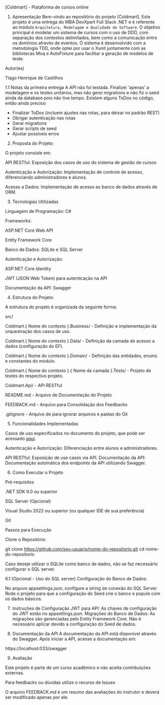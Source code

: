 [Coldmart] - Plataforma de cursos online
1. Apresentação
Bem-vindo ao repositório do projeto [Coldmart]. Este projeto é uma entrega do MBA DevXpert Full Stack .NET e é referente ao módulo `Arquitetura, Modelagem e Qualidade de Software`. O objetivo principal é modelar um sistema de cursos com o uso de DDD, com separação dos contextos delimitados, bem como a comunicação entre os domínios através de eventos. O sistema é desenvolvido com a metodologia TDD, onde optei por usar o Xunit juntamente com as bibliotecas Moq e AutoFixture para facilitar a geração de modelos de teste.

Autor(es)

Tiago Henrique de Castilhos

1.1 Notas da primeira entrega
A API não foi testada. Finalizei 'apenas' a modelagem e os testes unitários, mas não gerei migrations e não fiz o seed ainda da database pois não tive tempo.
Existem alguns ToDos no código, então ainda preciso:
- Finalizar ToDos (incluem ajustes nas rotas, para deixar no padrão REST)
- Obrigar autenticação nas rotas
- Gerar migrations
- Gerar scripts de seed
- Ajustar possíveis erros

2. Proposta do Projeto

O projeto consiste em:

API RESTful: Exposição dos casos de uso do sistema de gestão de cursos

Autenticação e Autorização: Implementação de controle de acesso, diferenciando administradores e alunos.

Acesso a Dados: Implementação de acesso ao banco de dados através de ORM.

3. Tecnologias Utilizadas

Linguagem de Programação: C#

Frameworks:

ASP.NET Core Web API

Entity Framework Core

Banco de Dados: SQLite e SQL Server

Autenticação e Autorização:

ASP.NET Core Identity

JWT (JSON Web Token) para autenticação na API

Documentação da API: Swagger

4. Estrutura do Projeto

A estrutura do projeto é organizada da seguinte forma:

src/

Coldmart.{ Nome do contexto }.Business/ - Definição e implementação da orquestração dos casos de uso.

Coldmart.{ Nome do contexto }.Data/ - Definição da camada de acesso a dados (configuração do EF).

Coldmart.{ Nome do contexto }.Domain/ - Definição das entidades, enums e constantes do módulo.

Coldmart.{ Nome do contexto }.{ Nome da camada }.Tests/ - Projeto de testes do respectivo projeto.

Coldmart.Api/ - API RESTful

README.md - Arquivo de Documentação do Projeto

FEEDBACK.md - Arquivo para Consolidação dos Feedbacks

.gitignore - Arquivo de para ignorar arquivos e pastas do Git

5. Funcionalidades Implementadas

Casos de uso especificados no documento do projeto, que pode ser acessado [aqui](./docs/Projeto-Terceiro-Modulo-Mba-DevXpert.pdf).

Autenticação e Autorização: Diferenciação entre alunos e administradores.

API RESTful: Exposição de use cases via API.
Documentação da API: Documentação automática dos endpoints da API utilizando Swagger.

6. Como Executar o Projeto

Pré-requisitos

.NET SDK 9.0 ou superior

SQL Server (Opcional)

Visual Studio 2022 ou superior (ou qualquer IDE de sua preferência)

Git

Passos para Execução

Clone o Repositório:

git clone https://github.com/seu-usuario/nome-do-repositorio.git
cd nome-do-repositorio

Caso deseje utilizar o SQLite como banco de dados, não se faz necessário configurar o SQL server.

6.1 (Opcional - Uso do SQL server)
Configuração do Banco de Dados:

No arquivo appsettings.json, configure a string de conexão do SQL Server.
Rode o projeto para que a configuração do Seed crie o banco e popule com os dados básicos.

7. Instruções de Configuração
JWT para API: As chaves de configuração do JWT estão no appsettings.json.
Migrações do Banco de Dados: As migrações são gerenciadas pelo Entity Framework Core. Não é necessário aplicar devido a configuração do Seed de dados.

8. Documentação da API
A documentação da API está disponível através do Swagger. Após iniciar a API, acesse a documentação em:

https://localhost:033/swagger

9. Avaliação

Este projeto é parte de um curso acadêmico e não aceita contribuições externas.

Para feedbacks ou dúvidas utilize o recurso de Issues

O arquivo FEEDBACK.md é um resumo das avaliações do instrutor e deverá ser modificado apenas por ele.